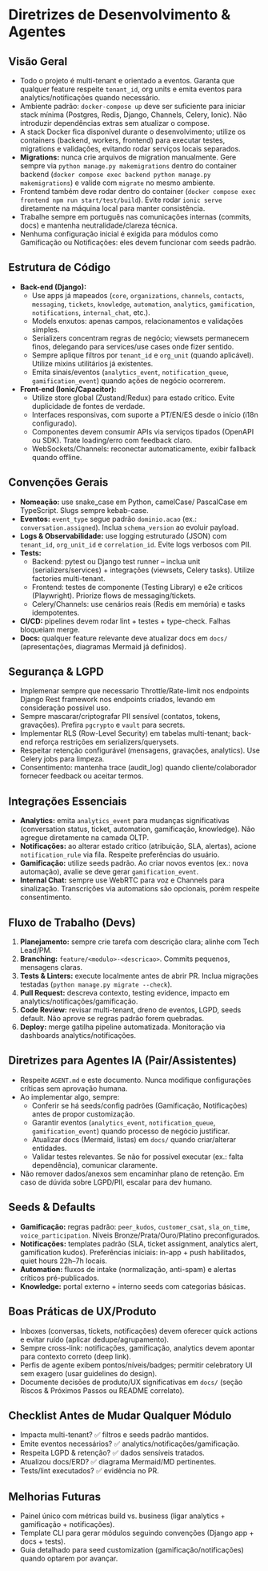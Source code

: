 # Diretrizes de Desenvolvimento & Agentes

## Visão Geral
- Todo o projeto é multi-tenant e orientado a eventos. Garanta que qualquer feature respeite `tenant_id`, org units e emita eventos para analytics/notificações quando necessário.
- Ambiente padrão: `docker-compose up` deve ser suficiente para iniciar stack mínima (Postgres, Redis, Django, Channels, Celery, Ionic). Não introduzir dependências extras sem atualizar o compose.
- A stack Docker fica disponível durante o desenvolvimento; utilize os containers (backend, workers, frontend) para executar testes, migrations e validações, evitando rodar serviços locais separados.
- **Migrations:** nunca crie arquivos de migration manualmente. Gere sempre via `python manage.py makemigrations` dentro do container backend (`docker compose exec backend python manage.py makemigrations`) e valide com `migrate` no mesmo ambiente.
- Frontend também deve rodar dentro do container (`docker compose exec frontend npm run start/test/build`). Evite rodar `ionic serve` diretamente na máquina local para manter consistência.
- Trabalhe sempre em português nas comunicações internas (commits, docs) e mantenha neutralidade/clareza técnica.
- Nenhuma configuração inicial é exigida para módulos como Gamificação ou Notificações: eles devem funcionar com seeds padrão.

## Estrutura de Código
- **Back-end (Django):**
  - Use apps já mapeados (`core`, `organizations`, `channels`, `contacts`, `messaging`, `tickets`, `knowledge`, `automation`, `analytics`, `gamification`, `notifications`, `internal_chat`, etc.).
  - Models enxutos: apenas campos, relacionamentos e validações simples.
  - Serializers concentram regras de negócio; viewsets permanecem finos, delegando para services/use cases onde fizer sentido.
  - Sempre aplique filtros por `tenant_id` e `org_unit` (quando aplicável). Utilize mixins utilitários já existentes.
  - Emita sinais/eventos (`analytics_event`, `notification_queue`, `gamification_event`) quando ações de negócio ocorrerem.
- **Front-end (Ionic/Capacitor):**
  - Utilize store global (Zustand/Redux) para estado crítico. Evite duplicidade de fontes de verdade.
  - Interfaces responsivas, com suporte a PT/EN/ES desde o início (i18n configurado).
  - Componentes devem consumir APIs via serviços tipados (OpenAPI ou SDK). Trate loading/erro com feedback claro.
  - WebSockets/Channels: reconectar automaticamente, exibir fallback quando offline.

## Convenções Gerais
- **Nomeação:** use snake_case em Python, camelCase/ PascalCase em TypeScript. Slugs sempre kebab-case.
- **Eventos:** `event_type` segue padrão `dominio.acao` (ex.: `conversation.assigned`). Inclua `schema_version` ao evoluir payload.
- **Logs & Observabilidade:** use logging estruturado (JSON) com `tenant_id`, `org_unit_id` e `correlation_id`. Evite logs verbosos com PII.
- **Tests:**
  - Backend: pytest ou Django test runner – inclua unit (serializers/services) + integrações (viewsets, Celery tasks). Utilize factories multi-tenant.
  - Frontend: testes de componente (Testing Library) e e2e críticos (Playwright). Priorize flows de messaging/tickets.
  - Celery/Channels: use cenários reais (Redis em memória) e tasks idempotentes.
- **CI/CD:** pipelines devem rodar lint + testes + type-check. Falhas bloqueiam merge.
- **Docs:** qualquer feature relevante deve atualizar docs em `docs/` (apresentações, diagramas Mermaid já definidos).

## Segurança & LGPD
- Implemenar sempre que necessario Throttle/Rate-limit nos endpoints Django Rest framework nos endpoints criados, levando em consideração possivel uso.
- Sempre mascarar/criptografar PII sensível (contatos, tokens, gravações). Prefira `pgcrypto` e `vault` para secrets.
- Implementar RLS (Row-Level Security) em tabelas multi-tenant; back-end reforça restrições em serializers/querysets.
- Respeitar retenção configurável (mensagens, gravações, analytics). Use Celery jobs para limpeza.
- Consentimento: mantenha trace (audit_log) quando cliente/colaborador fornecer feedback ou aceitar termos.

## Integrações Essenciais
- **Analytics:** emita `analytics_event` para mudanças significativas (conversation status, ticket, automation, gamificação, knowledge). Não agregue diretamente na camada OLTP.
- **Notificações:** ao alterar estado crítico (atribuição, SLA, alertas), acione `notification_rule` via fila. Respeite preferências do usuário.
- **Gamificação:** utilize seeds padrão. Ao criar novos eventos (ex.: nova automação), avalie se deve gerar `gamification_event`.
- **Internal Chat:** sempre use WebRTC para voz e Channels para sinalização. Transcrições via automations são opcionais, porém respeite consentimento.

## Fluxo de Trabalho (Devs)
1. **Planejamento:** sempre crie tarefa com descrição clara; alinhe com Tech Lead/PM.
2. **Branching:** `feature/<modulo>-<descricao>`. Commits pequenos, mensagens claras.
3. **Tests & Linters:** execute localmente antes de abrir PR. Inclua migrações testadas (`python manage.py migrate --check`).
4. **Pull Request:** descreva contexto, testing evidence, impacto em analytics/notificações/gamificação.
5. **Code Review:** revisar multi-tenant, dreno de eventos, LGPD, seeds default. Não aprove se regras padrão forem quebradas.
6. **Deploy:** merge gatilha pipeline automatizada. Monitoração via dashboards analytics/notificações.

## Diretrizes para Agentes IA (Pair/Assistentes)
- Respeite `AGENT.md` e este documento. Nunca modifique configurações críticas sem aprovação humana.
- Ao implementar algo, sempre:
  - Conferir se há seeds/config padrões (Gamificação, Notificações) antes de propor customização.
  - Garantir eventos (`analytics_event`, `notification_queue`, `gamification_event`) quando processo de negócio justificar.
  - Atualizar docs (Mermaid, listas) em `docs/` quando criar/alterar entidades.
  - Validar testes relevantes. Se não for possível executar (ex.: falta dependência), comunicar claramente.
- Não remover dados/anexos sem encaminhar plano de retenção. Em caso de dúvida sobre LGPD/PII, escalar para dev humano.

## Seeds & Defaults
- **Gamificação:** regras padrão: `peer_kudos`, `customer_csat`, `sla_on_time`, `voice_participation`. Níveis Bronze/Prata/Ouro/Platino preconfigurados.
- **Notificações:** templates padrão (SLA, ticket assignment, analytics alert, gamification kudos). Preferências iniciais: in-app + push habilitados, quiet hours 22h–7h locais.
- **Automation:** fluxos de intake (normalização, anti-spam) e alertas críticos pré-publicados.
- **Knowledge:** portal externo + interno seeds com categorias básicas.

## Boas Práticas de UX/Produto
- Inboxes (conversas, tickets, notificações) devem oferecer quick actions e evitar ruído (aplicar dedupe/agrupamento).
- Sempre cross-link: notificações, gamificação, analytics devem apontar para contexto correto (deep link).
- Perfis de agente exibem pontos/níveis/badges; permitir celebratory UI sem exagero (usar guidelines do design).
- Documente decisões de produto/UX significativas em `docs/` (seção Riscos & Próximos Passos ou README correlato).

## Checklist Antes de Mudar Qualquer Módulo
- Impacta multi-tenant? ✅ filtros e seeds padrão mantidos.
- Emite eventos necessários? ✅ analytics/notificações/gamificação.
- Respeita LGPD & retenção? ✅ dados sensíveis tratados.
- Atualizou docs/ERD? ✅ diagrama Mermaid/MD pertinentes.
- Tests/lint executados? ✅ evidência no PR.

## Melhorias Futuras
- Painel único com métricas build vs. business (ligar analytics + gamificação + notificações).
- Template CLI para gerar módulos seguindo convenções (Django app + docs + tests).
- Guia detalhado para seed customization (gamificação/notificações) quando optarem por avançar.
